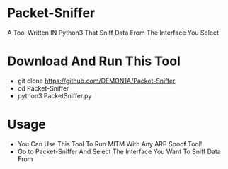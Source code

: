 # Packet-Sniffer
A Tool Written IN Python3 That Sniff Data From The Interface You Select
# Download And Run This Tool
- git clone https://github.com/DEMON1A/Packet-Sniffer
- cd Packet-Sniffer
- python3 PacketSniffer.py
# Usage
- You Can Use This Tool To Run MITM With Any ARP Spoof Tool! 
- Go to Packet-Sniffer And Select The Interface You Want To Sniff Data From

